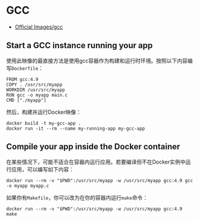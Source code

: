 # GCC

- [Official Images/gcc](https://hub.docker.com/_/gcc)

## Start a GCC instance running your app
使用此映像的最直接方法是使用gcc容器作为构建和运行时环境。按照以下内容编写`Dockerfile`：
```docker
FROM gcc:4.9
COPY . /usr/src/myapp
WORKDIR /usr/src/myapp
RUN gcc -o myapp main.c
CMD ["./myapp"]
```

然后，构建并运行Docker映像：
```shell
docker build -t my-gcc-app .
docker run -it --rm --name my-running-app my-gcc-app
```

## Compile your app inside the Docker container
在某些情况下，可能不适合在容器内运行应用。若要编译但不在Docker实例中运行应用，可以编写如下内容：
```shell
docker run --rm -v "$PWD":/usr/src/myapp -w /usr/src/myapp gcc:4.9 gcc -o myapp myapp.c
```

如果你有`Makefile`，你可以改为在你的容器内运行`make`命令：
```shell
docker run --rm -v "$PWD":/usr/src/myapp -w /usr/src/myapp gcc:4.9 make
```
